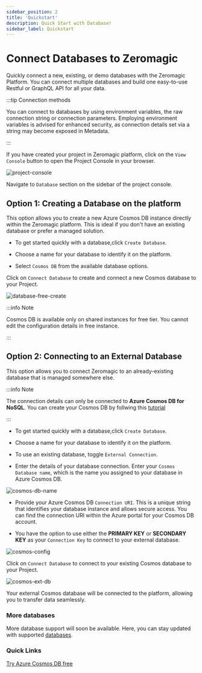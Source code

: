 ```yaml
---
sidebar_position: 2
title: 'Quickstart'
description: Quick Start with Database! 
sidebar_label: Quickstart 
---
```


# Connect Databases to Zeromagic

Quickly connect a new, existing, or demo databases with the Zeromagic Platform. You can connect multiple databases and build one easy-to-use Restful or GraphQL API for all your data.

:::tip Connection methods

You can connect to databases by using environment variables, the raw connection string or connection parameters. Employing environment variables is advised for enhanced security, as connection details set via a string may become exposed in Metadata. 

:::

If you have created your project in Zeromagic platform, click on the `View Console` button to open the Project Console in your browser.

![project-console](@site/static/img/project-console.png)

Navigate to `Database` section on the sidebar of the project console. 

## Option 1: Creating a Database on the platform

This option allows you to create a new Azure Cosmos DB instance directly within the Zeromagic platform. This is ideal if you don't have an existing database or prefer a managed solution.

- To get started quickly with a database,click `Create Database`.

- Choose a name for your database to identify it on the platform.

- Select `Cosmos DB` from the available database options.

Click on `Connect Database` to create and connect a new Cosmos database to your Project.

![database-free-create](@site/static/img/create-free-db.png)



:::info Note

Cosmos DB is available only on shared instances for free tier. You cannot edit the configuration details in free instance.

:::

## Option 2: Connecting to an External Database

This option allows you to connect Zeromagic to an already-existing database that is managed somewhere else.

:::info Note

The connection details can only be connected to **Azure Cosmos DB for NoSQL**.
You can create your Cosmos DB by follwing this [tutorial](https://learn.microsoft.com/en-us/azure/cosmos-db/try-free)

:::

- To get started quickly with a database,click `Create Database`.

- Choose a name for your database to identify it on the platform.

- To use an existing database, toggle `External Connection`.

-  Enter the details of your database connection. Enter your `Cosmos Database name`, which is the name you assigned to your database in Azure Cosmos DB. 

![cosmos-db-name](@site/static/img/cosmos-db-name.png)

- Provide your Azure Cosmos DB `Connection URI`. This is a unique string that identifies your database instance and allows secure access. You can find the connection URI within the Azure portal for your Cosmos DB account.

- You have the option to use either the **PRIMARY KEY** or **SECONDARY KEY** as your `Connection Key` to connect to your external database.

![cosmos-config](@site/static/img/cosmos-config.png)

Click on `Connect Database` to connect to your existing Cosmos database to your Project.

![cosmos-ext-db](@site/static/img/create-ext-db.png)

Your external Cosmos database will be connected to the platform, allowing you to transfer data seamlessly.

### More databases

More database support will soon be available. Here, you can stay updated with supported [databases](./overview.md).

### Quick Links

[Try Azure Cosmos DB free](https://learn.microsoft.com/en-us/azure/cosmos-db/try-free)